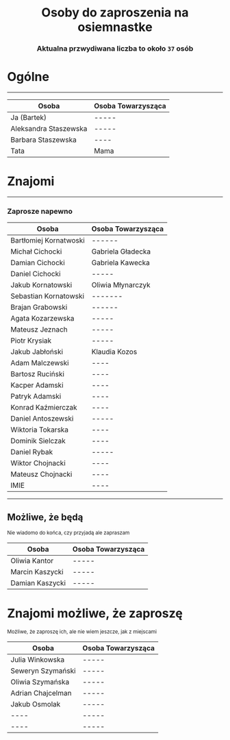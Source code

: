 <div align="center">

# Osoby do zaproszenia na osiemnastke

### Aktualna przwydiwana liczba to około `37` osób

</div>

# Ogólne

---

| Osoba                 | Osoba Towarzysząca |
|-----------------------|--------------------|
| Ja (Bartek)           | -----              |
| Aleksandra Staszewska | -----              |
| Barbara Staszewska    | ----               |
| Tata                  | Mama               |

# Znajomi

---

### Zaprosze napewno

| Osoba                  | Osoba Towarzysząca |
|------------------------|--------------------|
| Bartłomiej Kornatwoski | ------             |
| Michał Cichocki        | Gabriela Gładecka  |
| Damian Cichocki        | Gabriela Kawecka   |
| Daniel Cichocki        | -----              |
| Jakub Kornatowski      | Oliwia Młynarczyk  |
| Sebastian Kornatowski  | -------            |
| Brajan Grabowski       | ------             |
| Agata Kozarzewska      | -----              |
| Mateusz Jeznach        | -----              |
| Piotr Krysiak          | -----              |
| Jakub Jabłoński        | Klaudia Kozos      |
| Adam Malczewski        | ----               |
| Bartosz Ruciński       | ----               |
| Kacper Adamski         | ----               |
| Patryk Adamski         | ----               |
| Konrad Kaźmierczak     | ----               |
| Daniel Antoszewski     | -----              |
| Wiktoria Tokarska      | ----               |
| Dominik Sielczak       | ----               |
| Daniel Rybak           | -----              |
| Wiktor Chojnacki       | ----               |
| Mateusz Chojnacki      | ----               |
| IMIE                   | ----               |

---

## Możliwe, że będą

<sup>Nie wiadomo do końca, czy przyjadą ale zapraszam</sup>

| Osoba           | Osoba Towarzysząca |
|-----------------|--------------------|
| Oliwia Kantor   | -----              |
| Marcin Kaszycki | -----              |
| Damian Kaszycki | -----              |

# Znajomi możliwe, że zaproszę

<sup>Możliwe, że zaproszę ich, ale nie wiem jeszcze, jak z miejscami</sup>

| Osoba             | Osoba Towarzysząca |
|-------------------|--------------------|
| Julia Winkowska   | -----              |
| Seweryn Szymański | -----              |
| Oliwia Szymańska  | -----              |
| Adrian Chajcelman | -----              |
| Jakub Osmolak     | -----              |
| ----              | -----              |
| ----              | -----              |
